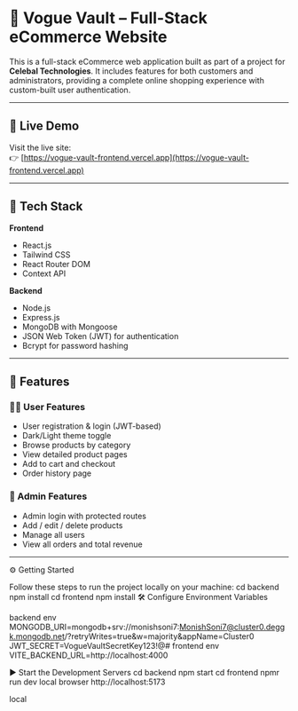 # 🛒 Vogue Vault – Full-Stack eCommerce Website

This is a full-stack eCommerce web application built as part of a project for **Celebal Technologies**. It includes features for both customers and administrators, providing a complete online shopping experience with custom-built user authentication.

---

## 🔗 Live Demo

Visit the live site:  
👉 [https://vogue-vault-frontend.vercel.app](https://vogue-vault-frontend.vercel.app)

---

## 🚀 Tech Stack

**Frontend**  
- React.js  
- Tailwind CSS  
- React Router DOM  
- Context API

**Backend**  
- Node.js  
- Express.js  
- MongoDB with Mongoose  
- JSON Web Token (JWT) for authentication  
- Bcrypt for password hashing

---

## 🌟 Features

### 🧑‍💻 User Features
- User registration & login (JWT-based)
- Dark/Light theme toggle
- Browse products by category
- View detailed product pages
- Add to cart and checkout
- Order history page

### 🔐 Admin Features
- Admin login with protected routes
- Add / edit / delete products
- Manage all users
- View all orders and total revenue

---

⚙️ Getting Started

Follow these steps to run the project locally on your machine:
cd backend
npm install
cd frontend
npm install
🛠️ Configure Environment Variables

backend env
MONGODB_URI=mongodb+srv://monishsoni7:MonishSoni7@cluster0.deggk.mongodb.net/?retryWrites=true&w=majority&appName=Cluster0
JWT_SECRET=VogueVaultSecretKey123!@#
frontend env
VITE_BACKEND_URL=http://localhost:4000

▶️ Start the Development Servers
cd backend
npm start
cd frontend
npmr run dev
local browser 
http://localhost:5173

local
